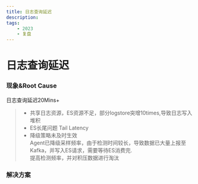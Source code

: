 ```yaml
---
title: 日志查询延迟
description: 
tags:
    - 2023
    - 复盘
---
```


# 日志查询延迟

### 现象&Root Cause

日志查询延迟20Mins+

> - 共享日志资源，ES资源不足，部分logstore突增10times,导致日志写入堆积
> - ES长尾问题 Tail Latency
> - 降级策略未及时生效  
>   Agent已降级采样频率，由于检测时间较长，导致数据已大量上报至Kafka，并写入ES请求，需要等待ES消费完.  
>   提高检测频率，并对积压数据进行淘汰

### 解决方案